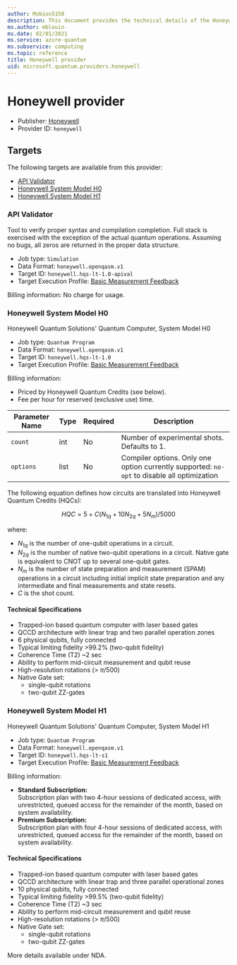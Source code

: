 ```yaml
---
author: Mobius5150
description: This document provides the technical details of the Honeywell quantum provider
ms.author: mblouin
ms.date: 02/01/2021
ms.service: azure-quantum
ms.subservice: computing
ms.topic: reference
title: Honeywell provider
uid: microsoft.quantum.providers.honeywell
---
```


# Honeywell provider

- Publisher: [Honeywell](https://www.honeywell.com)
- Provider ID: `honeywell`

## Targets

The following targets are available from this provider:

- [API Validator](#api-validator)
- [Honeywell System Model H0](#honeywell-system-model-h0)
- [Honeywell System Model H1](#honeywell-system-model-h1)

### API Validator

Tool to verify proper syntax and compilation completion. Full stack is exercised with the exception of the actual quantum operations. Assuming no bugs, all zeros are returned in the proper data structure.

- Job type: `Simulation`
- Data Format: `honeywell.openqasm.v1`
- Target ID: `honeywell.hqs-lt-1.0-apival`
- Target Execution Profile: [Basic Measurement Feedback](xref:microsoft.quantum.concepts.targets)

Billing information:  No charge for usage. 

### Honeywell System Model H0

Honeywell Quantum Solutions' Quantum Computer, System Model H0

- Job type: `Quantum Program`
- Data Format: `honeywell.openqasm.v1`
- Target ID: `honeywell.hqs-lt-1.0`
- Target Execution Profile: [Basic Measurement Feedback](xref:microsoft.quantum.concepts.targets)

Billing information:

- Priced by Honeywell Quantum Credits (see below).
- Fee per hour for reserved (exclusive use) time.

| Parameter Name | Type     | Required | Description |
|----------------|----------|----------|-------------|
| `count`   | int    | No | Number of experimental shots. Defaults to 1. |
| `options` | list | No | Compiler options. Only one option currently supported: `no-opt` to disable all optimization |

The following equation defines how circuits are translated into Honeywell Quantum Credits (HQCs):

$$
HQC = 5 + C(N_{1q} + 10 N_{2q} + 5 N_m)/5000
$$

where:

- $N_{1q}$ is the number of one-qubit operations in a circuit. 
- $N_{2q}$ is the number of native two-qubit operations in a circuit. Native gate is equivalent to CNOT up to several one-qubit gates.  
- $N_{m}$ is the number of state preparation and measurement (SPAM) operations in a circuit including initial implicit state preparation and any intermediate and final measurements and state resets.
- $C$ is the shot count.

#### Technical Specifications

- Trapped-ion based quantum computer with laser based gates
- QCCD architecture with linear trap and two parallel operation zones
- 6 physical qubits, fully connected  
- Typical limiting fidelity >99.2% (two-qubit fidelity)  
- Coherence Time (T2) ~2 sec
- Ability to perform mid-circuit measurement and qubit reuse
- High-resolution rotations (> $\pi$/500)
- Native Gate set:
  - single-qubit rotations
  - two-qubit ZZ-gates

### Honeywell System Model H1

Honeywell Quantum Solutions' Quantum Computer, System Model H1   

- Job type: `Quantum Program`
- Data Format: `honeywell.openqasm.v1`
- Target ID: `honeywell.hqs-lt-s1`  
- Target Execution Profile: [Basic Measurement Feedback](xref:microsoft.quantum.concepts.targets)

Billing information:

- **Standard Subscription:**  
Subscription plan with two 4-hour sessions of dedicated access, with unrestricted, queued access for the remainder of the month, based on system availability.  
- **Premium Subscription:**  
Subscription plan with four 4-hour sessions of dedicated access, with unrestricted, queued access for the remainder of the month, based on system availability.  

#### Technical Specifications

- Trapped-ion based quantum computer with laser based gates
- QCCD architecture with linear trap and three parallel operational zones
- 10 physical qubits, fully connected
- Typical limiting fidelity >99.5% (two-qubit fidelity)
- Coherence Time (T2) ~3 sec
- Ability to perform mid-circuit measurement and qubit reuse
- High-resolution rotations (> $\pi$/500)
- Native Gate set:
  - single-qubit rotations
  - two-qubit ZZ-gates

More details available under NDA.

